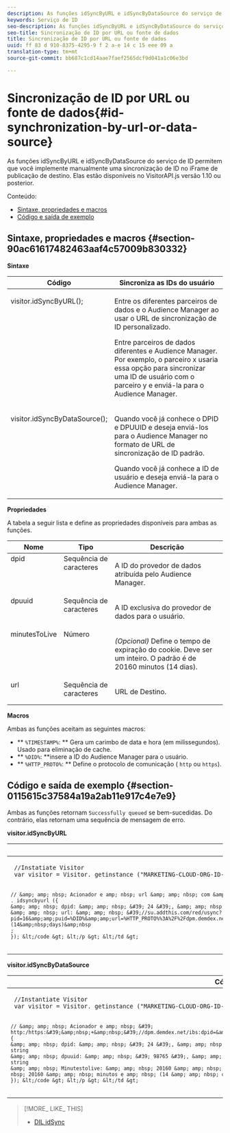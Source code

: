 ```yaml
---
description: As funções idSyncByURL e idSyncByDataSource do serviço de ID permitem que você implemente manualmente uma sincronização de ID no iFrame de publicação de destino. Elas estão disponíveis no VisitorAPI.js versão 1.10 ou posterior.
keywords: Serviço de ID
seo-description: As funções idSyncByURL e idSyncByDataSource do serviço de ID permitem que você implemente manualmente uma sincronização de ID no iFrame de publicação de destino. Elas estão disponíveis no VisitorAPI.js versão 1.10 ou posterior.
seo-title: Sincronização de ID por URL ou fonte de dados
title: Sincronização de ID por URL ou fonte de dados
uuid: ff 83 d 910-8375-4295-9 f 2 a-e 14 c 15 eee 09 a
translation-type: tm+mt
source-git-commit: bb687c1cd14aae7faef2565dcf9d041a1c06e3bd

---
```



# Sincronização de ID por URL ou fonte de dados{#id-synchronization-by-url-or-data-source}

As funções idSyncByURL e idSyncByDataSource do serviço de ID permitem que você implemente manualmente uma sincronização de ID no iFrame de publicação de destino. Elas estão disponíveis no VisitorAPI.js versão 1.10 ou posterior.

Conteúdo:

<ul class="simplelist"> 
 <li> <a href="../../mcvid-library/mcvid-get-set/mcvid-idsync.md#section-90ac61617482463aaf4c57009b830332" format="dita" scope="local"> Sintaxe, propriedades e macros </a> </li> 
 <li> <a href="../../mcvid-library/mcvid-get-set/mcvid-idsync.md#section-0115615c37584a19a2ab11e917c4e7e9" format="dita" scope="local"> Código e saída de exemplo </a> </li> 
</ul>

## Sintaxe, propriedades e macros {#section-90ac61617482463aaf4c57009b830332}

**Sintaxe**

<table id="table_ADC7501511914805A6A6B24B2DFEBA51"> 
 <thead> 
  <tr> 
   <th colname="col1" class="entry"> Código </th> 
   <th colname="col2" class="entry"> Sincroniza as IDs do usuário </th> 
  </tr> 
 </thead>
 <tbody> 
  <tr valign="top"> 
   <td colname="col1"> <p> <span class="codeph"> visitor.idSyncByURL(); </span> </p> </td> 
   <td colname="col2"> <p>Entre os diferentes parceiros de dados e o <span class="keyword">Audience Manager</span> ao usar o URL de sincronização de ID personalizado. </p> <p> 
     <draft-comment>
       Entre parceiros de dados diferentes e Audience Manager. Por exemplo, o parceiro x usaria essa opção para sincronizar uma ID de usuário com o parceiro y e enviá-la para o Audience Manager. 
     </draft-comment> </p> </td> 
  </tr> 
  <tr valign="top"> 
   <td colname="col1"> <p> <span class="codeph"> visitor.idSyncByDataSource(); </span> </p> </td> 
   <td colname="col2"> <p>Quando você já conhece o DPID e DPUUID e deseja enviá-los para o <span class="keyword">Audience Manager</span> no formato de URL de sincronização de ID padrão. </p> <p> 
     <draft-comment>
       Quando você já conhece a ID de usuário e deseja enviá-la para o Audience Manager. 
     </draft-comment> </p> </td> 
  </tr> 
 </tbody> 
</table>

**Propriedades**

A tabela a seguir lista e define as propriedades disponíveis para ambas as funções.

<table id="table_5343BE784E694C67B09A0A8878CF8001"> 
 <thead> 
  <tr> 
   <th colname="col1" class="entry"> Nome </th> 
   <th colname="col2" class="entry"> Tipo </th> 
   <th colname="col3" class="entry"> Descrição </th> 
  </tr> 
 </thead>
 <tbody> 
  <tr valign="top"> 
   <td colname="col1"> <span class="codeph"> dpid </span> </td> 
   <td colname="col2"> Sequência de caracteres </td> 
   <td colname="col3"> <p>A ID do provedor de dados atribuída pelo Audience Manager. </p> </td> 
  </tr> 
  <tr valign="top"> 
   <td colname="col1"> <span class="codeph"> dpuuid </span> </td> 
   <td colname="col2"> Sequência de caracteres </td> 
   <td colname="col3"> <p>A ID exclusiva do provedor de dados para o usuário. </p> </td> 
  </tr> 
  <tr valign="top"> 
   <td colname="col1"> <span class="codeph"> minutesToLive </span> </td> 
   <td colname="col2"> Número </td> 
   <td colname="col3"> <p> <i>(Opcional)</i> Define o tempo de expiração do cookie. Deve ser um inteiro. O padrão é de 20160 minutos (14 dias). </p> </td> 
  </tr> 
  <tr valign="top"> 
   <td colname="col1"> <span class="codeph"> url </span> </td> 
   <td colname="col2"> Sequência de caracteres </td> 
   <td colname="col3"> <p>URL de Destino. </p> </td> 
  </tr> 
 </tbody> 
</table>

**Macros**

Ambas as funções aceitam as seguintes macros:

* ** `%TIMESTAMP%`: ** Gera um carimbo de data e hora (em milissegundos). Usado para eliminação de cache.
* ** `%DID%`: **insere a ID do Audience Manager para o usuário.
* ** `%HTTP_PROTO%`: ** Define o protocolo de comunicação ( `http` ou `https`).

## Código e saída de exemplo {#section-0115615c37584a19a2ab11e917c4e7e9}

Ambas as funções retornam `Successfully queued` se bem-sucedidas. Do contrário, elas retornam uma sequência de mensagem de erro.

**visitor.idSyncByURL**

<table id="table_56AD8291DF9445C69CC2BF50435E1626"> 
 <thead> 
  <tr> 
   <th colname="col1" class="entry"> Código de exemplo </th> 
   <th colname="col2" class="entry"> Saída de exemplo </th> 
  </tr> 
 </thead>
 <tbody> 
  <tr> 
   <td colname="col1"> <p> <code class="syntax javascript"> //Instatiate Visitor 
 var visitor = Visitor. getinstance ("MARKETING-CLOUD-ORG-ID-HERE", {});

    // &amp; amp; nbsp; Acionador e amp; nbsp; url &amp; amp; nbsp; com &amp; amp; nbsp; macros e amp; nbsp; replacedvisitor
    . idsyncbyurl ({
    &amp; amp; nbsp; dpid: &amp; amp; nbsp; &#39; 24 &#39;, &amp; amp; nbsp; // &amp; amp; nbsp; must &amp; amp; nbsp; be &amp; amp; nbsp; a &amp; amp; nbsp; string
    &amp; amp; nbsp; url: &amp; amp; nbsp; &#39;//su.addthis.com/red/usync?pid=16&amp;amp;puid=%DID%&amp;amp;url=%HTTP_PROTO%%3A%2F%2Fdpm.demdex.net%2Fibs%3Adpid%3D420%26dpuuid%3D%7B%7Buid%7D%7D&#39;,&amp;nbsp;minutesToLive:&amp;nbsp;20160&amp;nbsp;//&amp;nbsp;optional,&amp;nbsp;defaults&amp;nbsp;to&amp;nbsp;20160&amp;nbsp;minutes&amp;nbsp;(14&amp;nbsp;days)&amp;nbsp
    ;
    }); &lt;/code &gt; &lt;/p &gt; &lt;/td &gt;
<td colname="col2"> <p> <span class="codeph"> http://su.addthis.com/red/usync?pid=16&amp;puid=28777806459181003670799219185178493848&amp;url=http%3A%2F%2Fdpm.demdex.net%2Fibs%3Adpid%3D420%26dpuuid%3D%7B%7Buid%7D%7D </span> </p> </td> 
  </tr> 
 </tbody> 
</table>

**visitor.idSyncByDataSource**

<table id="table_90D61A7E715D47238AAFF2808B33C2F0"> 
 <thead> 
  <tr> 
   <th colname="col1" class="entry"> Código de exemplo </th> 
   <th colname="col2" class="entry"> Saída de exemplo </th> 
  </tr> 
 </thead>
 <tbody> 
  <tr> 
   <td colname="col1"> <p> <code class="syntax javascript"> //Instantiate Visitor 
 var visitor = Visitor. getinstance ("MARKETING-CLOUD-ORG-ID-HERE", {});

    // &amp; amp; nbsp; Acionador e amp; nbsp; &#39; http:/https:&#39;&amp;nbsp;+&amp;nbsp;&#39;//dpm.demdex.net/ibs:dpid=&amp;lt;dpid&amp;gt;&amp;amp;dpuuid=&amp;lt;dpuuid&amp;gt;&#39;visitor.idSyncByDataSource(
    {
    &amp; amp; nbsp; dpid: &amp; amp; nbsp; &#39; 24 &#39;, &amp; amp; nbsp; // &amp; amp; nbsp; must &amp; amp; nbsp; be &amp; amp; nbsp; a &amp; amp; nbsp; string
    &amp; amp; nbsp; dpuuid: &amp; amp; nbsp; &#39; 98765 &#39;, &amp; amp; nbsp; // &amp; amp; nbsp; must &amp; amp; nbsp; be &amp; amp; nbsp; a &amp; amp; nbsp; string
    &amp; amp; nbsp; Minutestolive: &amp; amp; nbsp; 20160 &amp; amp; nbsp; // &amp; amp; nbsp; opcional, &amp; amp; nbsp; padrões e amp; nbsp; para &amp; amp; nbsp; 20160 &amp; amp; nbsp; minutos e amp; nbsp; (14 &amp; amp; nbsp; dias) e amp; nbsp;
    }); &lt;/code &gt; &lt;/p &gt; &lt;/td &gt;
<td colname="col2"> <p> <span class="codeph"> http://dpm.demdex.net/ibs:dpid=24&amp;dpuuid=98765 </span> </p> </td> 
  </tr> 
 </tbody> 
</table>

>[!MORE_ LIKE_ THIS]
>
>* [DIL idSync](https://marketing.adobe.com/resources/help/en_US/aam/r_dil_idsync.html)

